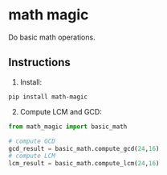 # math magic

Do basic math operations.

## Instructions

1. Install:

```
pip install math-magic
```

2. Compute LCM and GCD:

```python
from math_magic import basic_math

# compute GCD
gcd_result = basic_math.compute_gcd(24,16)
# compute LCM
lcm_result = basic_math.compute_lcm(24,16)

```

